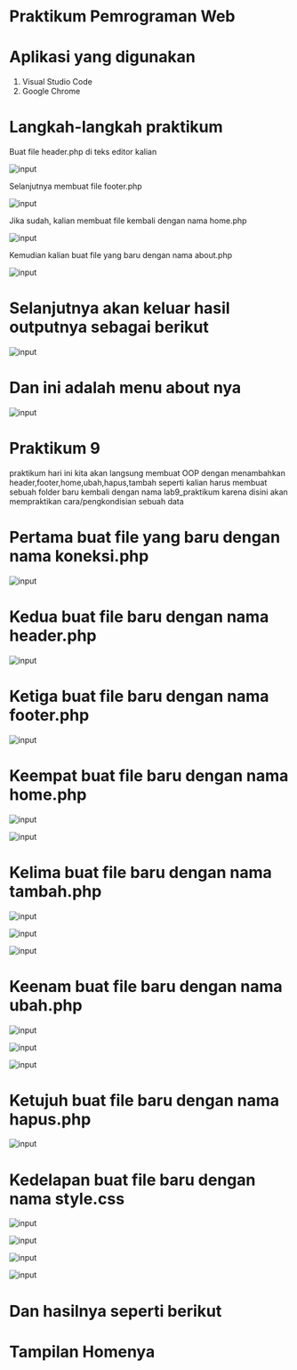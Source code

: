 # Praktikum Pemrograman Web

# Aplikasi yang digunakan
1. Visual Studio Code
2. Google Chrome

# Langkah-langkah praktikum

Buat file header.php di teks editor kalian





![input](https://github.com/ikmalriyan21/lab9modul_OOPweb/blob/fdabfc7827932bd4e554cb12145e446c47412b1b/gambar/codingan%20header%201.png)

Selanjutnya membuat file footer.php 





![input](https://github.com/ikmalriyan21/lab9modul_OOPweb/blob/0395448b4fefe4dc11a3bd094183bde312e2ac66/gambar/codingan%20footer%201.png)

Jika sudah, kalian membuat file kembali dengan nama home.php





![input](https://github.com/ikmalriyan21/lab9modul_OOPweb/blob/8474e54b761e67096c470111f6cce6022d563049/gambar/codingan%20home%201.png)

Kemudian kalian buat file yang baru dengan nama about.php





![input](https://github.com/ikmalriyan21/lab9modul_OOPweb/blob/4870a0bf46f7fb1f69173b54a5aefe02984096f3/gambar/codingan%20about.png)

# Selanjutnya akan keluar hasil outputnya sebagai berikut





![input](https://github.com/ikmalriyan21/lab9modul_OOPweb/blob/91d3435f01cfe6ccd9a39b57625073d638452fea/gambar/output%20modularisasi.png)

# Dan ini adalah menu about nya





![input](https://github.com/ikmalriyan21/lab9modul_OOPweb/blob/e4f43e454cad9bba20c052f3ccc5a35a9720bb75/gambar/output%20modularisasi%20about.png)

# Praktikum 9

praktikum hari ini kita akan langsung membuat OOP dengan menambahkan header,footer,home,ubah,hapus,tambah seperti kalian harus membuat sebuah folder baru kembali dengan nama lab9_praktikum karena disini akan mempraktikan cara/pengkondisian sebuah data

# Pertama buat file yang baru dengan nama koneksi.php





![input](https://github.com/ikmalriyan21/lab9modul_OOPweb/blob/3ad2a0d3240ee5b5923ceadc0ebf3d8daf43406c/lab9_praktikum/SS%20project/codingan%20koneksi.png)

# Kedua buat file baru dengan nama header.php 





![input](https://github.com/ikmalriyan21/lab9modul_OOPweb/blob/c0f9b1a2ed02dc0e08d09b67a929dc9e2deffd69/lab9_praktikum/SS%20project/codingan%20header%202.png)

# Ketiga buat file baru dengan nama footer.php





![input](https://github.com/ikmalriyan21/lab9modul_OOPweb/blob/2282463a009772cfb948ffa34a97e897d2eb686f/lab9_praktikum/SS%20project/codingan%20footer%202.png)

# Keempat buat file baru dengan nama home.php





![input](https://github.com/ikmalriyan21/lab9modul_OOPweb/blob/f83db2514ed3554c93f37f0337c9ab1fb8e009fe/lab9_praktikum/SS%20project/codingan%20home.png)





![input](https://github.com/ikmalriyan21/lab9modul_OOPweb/blob/bbe6b162714f247ef9a3dbf27cd1b5bd2cc37721/lab9_praktikum/SS%20project/codingan%20home%202.png)

# Kelima buat file baru dengan nama tambah.php





![input](https://github.com/ikmalriyan21/lab9modul_OOPweb/blob/3037db5fa1b73eea67bfba286ef992b55db16ccb/lab9_praktikum/SS%20project/codingan%20tambah%201.png)





![input](https://github.com/ikmalriyan21/lab9modul_OOPweb/blob/7bc0f111d720efb776a010707eea3d337639f202/lab9_praktikum/SS%20project/codingan%20tambah%202.png)





![input](https://github.com/ikmalriyan21/lab9modul_OOPweb/blob/02ed6f79e99624d402ca41168e2c5a4e57141eca/lab9_praktikum/SS%20project/codingan%20tambah%203.png)

# Keenam buat file baru dengan nama ubah.php





![input](https://github.com/ikmalriyan21/lab9modul_OOPweb/blob/02b44e0033ab0642bbdd5795a184dffb1b70c20d/lab9_praktikum/SS%20project/codingan%20ubah%201.png)





![input](https://github.com/ikmalriyan21/lab9modul_OOPweb/blob/ad934773a83150b84fe7edf78c2fee2308585fed/lab9_praktikum/SS%20project/codingan%20ubah%202.png)





![input](https://github.com/ikmalriyan21/lab9modul_OOPweb/blob/d60b30ebe803977f1fa7370e4e4d31478b68393e/lab9_praktikum/SS%20project/codingan%20ubah%203.png)

# Ketujuh buat file baru dengan nama hapus.php





![input](https://github.com/ikmalriyan21/lab9modul_OOPweb/blob/9dc0166efb0b49b26194dc8e60b05ff6590ae4d3/lab9_praktikum/SS%20project/codingan%20hapus.png)

# Kedelapan buat file baru dengan nama style.css





![input](https://github.com/ikmalriyan21/lab9modul_OOPweb/blob/5bcc5df818be5c12475f8f85370213b38dac706a/lab9_praktikum/SS%20project/codingan%20style.css%201.png)





![input](https://github.com/ikmalriyan21/lab9modul_OOPweb/blob/9f9d07933edc4f027eeeabf9a72ccb6a360953cd/lab9_praktikum/SS%20project/codingan%20style.css%202.png)





![input](https://github.com/ikmalriyan21/lab9modul_OOPweb/blob/e63690c701120223b4a62f531f2f2757b9bad627/lab9_praktikum/SS%20project/codingan%20style.css%203.png)





![input](https://github.com/ikmalriyan21/lab9modul_OOPweb/blob/5ebe7eb2db9ebb59ede5c5194833c81802ae6fd1/lab9_praktikum/SS%20project/codingan%20style.css%204.png)

# Dan hasilnya seperti berikut

# Tampilan Homenya















